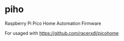 # piho

Raspberry Pi Pico Home Automation Firmware

For usaged with https://github.com/racerxdl/picohome
